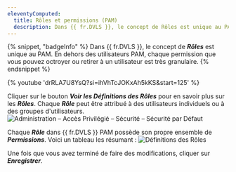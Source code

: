 ```yaml
---
eleventyComputed:
  title: Rôles et permissions (PAM)
  description: Dans {{ fr.DVLS }}, le concept de Rôles est unique au PAM.
---
```

{% snippet, "badgeInfo" %}
Dans {{ fr.DVLS }}, le concept de ***Rôles*** est unique au PAM. En dehors des utilisateurs PAM, chaque permission que vous pouvez octroyer ou retirer à un utilisateur est très granulaire.
{% endsnippet %}

{% youtube 'drRLA7U8YsQ?si=ihVhTcJOKxAh5kKS&amp;start=125' %}

Cliquer sur le bouton ***Voir les Définitions des Rôles*** pour en savoir plus sur les ***Rôles***. Chaque ***Rôle*** peut être attribué à des utilisateurs individuels ou à des groupes d'utilisateurs.
![Administration – Accès Privilégié – Sécurité – Sécurité par Défaut](https://cdnweb.devolutions.net/docs/docs_en_server_ServerOp0067.png)

Chaque ***Rôle*** dans {{ fr.DVLS }} PAM possède son propre ensemble de ***Permissions***. Voici un tableau les résumant :
![Définitions des Rôles](https://cdnweb.devolutions.net/docs/docs_en_server_ServerOp0068.png)

Une fois que vous avez terminé de faire des modifications, cliquer sur ***Enregistrer***.
